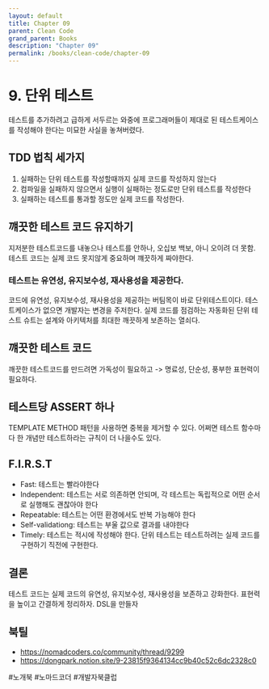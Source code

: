 ```yaml
---
layout: default
title: Chapter 09
parent: Clean Code
grand_parent: Books
description: "Chapter 09"
permalink: /books/clean-code/chapter-09
---
```


# 9. 단위 테스트
테스트를 추가하려고 급하게 서두르는 와중에 프로그래머들이 제대로 된 테스트케이스를 작성해야 한다는 미묘한 사실을 놓쳐버렸다.

## TDD 법칙 세가지
1. 실패하는 단위 테스트를 작성할때까지 실제 코드를 작성하지 않는다
2. 컴파일을 실패하지 않으면서 실행이 실패하는 정도로만 단위 테스트를 작성한다
3. 실패하는 테스트를 통과할 정도만 실제 코드를 작성한다.

## 꺠끗한 테스트 코드 유지하기
지저분한 테스트코드를 내놓으나 테스트를 안하나, 오십보 백보, 아니 오이려 더 못함.
테스트 코드는 실제 코드 못지않게 중요하며 꺠끗하게 짜야한다.

### 테스트는 유연성, 유지보수성, 재사용성을 제공한다.
코드에 유연성, 유지보수성, 재사용성을 제공하는 버팀목이 바로 단위테스트이다.
테스트케이스가 없으면 개발자는 변경을 주저한다.
실제 코드를 점검하는 자동화된 단위 테스트 슈트는 설계와 아키텍처를 최대한 깨끗하게 보존하는 열쇠다. 

## 꺠끗한 테스트 코드
깨끗한 테스트코드를 만드려면 가독성이 필요하고 -> 명료성, 단순성, 풍부한 표현력이 필요하다.

## 테스트당 ASSERT 하나
TEMPLATE METHOD 패턴을 사용하면 중복을 제거할 수 있다. 
어쩌면 테스트 함수마다 한 개념만 테스트하라는 규칙이 더 나을수도 있다.

## F.I.R.S.T
- Fast: 테스트는 빨라야한다
- Independent: 테스트는 서로 의존하면 안되며, 각 테스트는 독립적으로 어떤 순서로 실행해도 괜찮아야 한다
- Repeatable: 테스트는 어떤 환경에서도 반복 가능해야 한다
- Self-validationg: 테스트는 부울 값으로 결과를 내야한다
- Timely: 테스트는 적시에 작성해야 한다. 단위 테스트는 테스트하려는 실제 코드를 구현하기 직전에 구현한다.

## 결론
테스트 코드는 실제 코드의 유연성, 유지보수성, 재사용성을 보존하고 강화한다. 
표현력을 높이고 간결하게 정리하자. DSL을 만들자 

## 북틸
- https://nomadcoders.co/community/thread/9299
- https://dongpark.notion.site/9-23815f9364134cc9b40c52c6dc2328c0

#노개북 #노마드코더 #개발자북클럽
